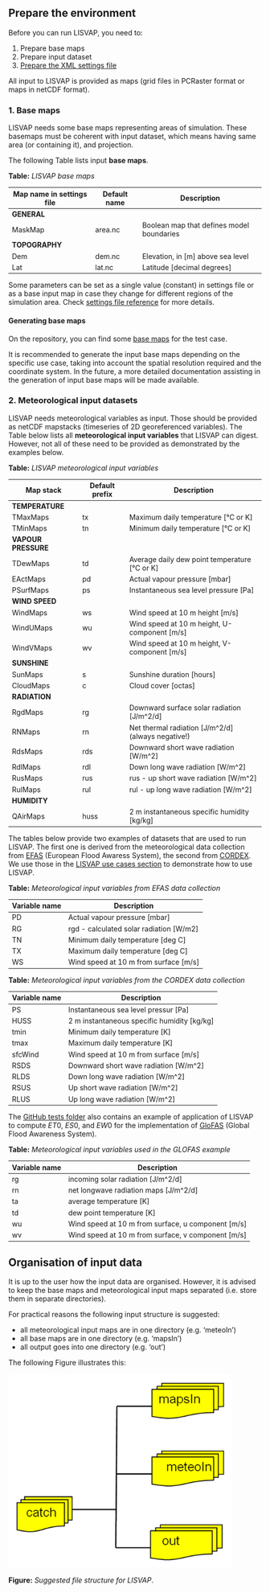 ## Prepare the environment

Before you can run LISVAP, you need to:

1. Prepare base maps
2. Prepare input dataset
3. [Prepare the XML settings file](/lisflood-lisvap/3_2_LISVAP_settingsfile/)

All input to LISVAP is provided as maps (grid files in PCRaster format or maps in netCDF format). 

### 1. Base maps

LISVAP needs some base maps representing areas of simulation. These basemaps must be coherent with input dataset, which means having same area (or containing it), and projection.


The following Table lists input **base maps**. 


**Table:** *LISVAP base maps*

| Map name in settings file     | Default name           | Description                                       |
| ----------------------------- | ---------------------- | ------------------------------------------------- |
| **GENERAL**                   |                        |                                                   |
| MaskMap                       | area.nc                | Boolean map that defines model boundaries         |
| **TOPOGRAPHY**                |                        |                                                   |
| Dem                           | dem.nc                 | Elevation, in [m] above sea level                 |
| Lat                           | lat.nc                 | Latitude [decimal degrees]                        |

Some parameters can be set as a single value (constant) in settings file or as a base input map in case they change for different regions of the simulation area.
Check [settings file reference](/lisflood-lisvap/3_2_LISVAP_settingsfile/) for more details.


#### Generating base maps

On the repository, you can find some [base maps](https://github.com/ec-jrc/lisflood-lisvap/tree/master/basemaps) for the test case.

It is recommended to generate the input base maps depending on the specific use case, taking into account the spatial resolution required and the coordinate system. 
In the future, a more detailed documentation assisting in the generation of input base maps will be made available.  


### 2. Meteorological input datasets

LISVAP needs meteorological variables as input. Those should be provided as netCDF mapstacks (timeseries of 2D georeferenced variables).
The Table below lists all **meteorological input variables** that LISVAP can digest. However, not all of these need to be provided as demonstrated by the examples below.
 

**Table:** *LISVAP meteorological input variables*

| Map stack           | Default prefix | Description                                          |
| ------------------- | -------------- | ---------------------------------------------------- |
| **TEMPERATURE**     |                |                                                      |
| TMaxMaps            | tx             | Maximum daily temperature \[°C or K\]                |
| TMinMaps            | tn             | Minimum daily temperature \[°C or K\]                |
| **VAPOUR PRESSURE** |                |                                                      |
| TDewMaps            | td             | Average daily dew point temperature [°C or K]        |
| EActMaps            | pd             | Actual vapour pressure [mbar]                        |
| PSurfMaps           | ps             | Instantaneous sea level pressure [Pa]                |
| **WIND SPEED**      |                |                                                      |
| WindMaps            | ws             | Wind speed at 10 m height [m/s]                    |
| WindUMaps           | wu             | Wind speed at 10 m height, U-component [m/s]       |
| WindVMaps           | wv             | Wind speed at 10 m height, V-component [m/s]       |
| **SUNSHINE**        |                |                                                      |
| SunMaps             | s              | Sunshine duration \[hours\]                          |
| CloudMaps           | c              | Cloud cover \[octas\]                                |
| **RADIATION**       |                |                                                      |
| RgdMaps             | rg             | Downward  surface solar radiation [J/m^2/d]          |
| RNMaps              | rn             | Net thermal radiation \[J/m^2/d\] (always negative!) |
| RdsMaps             | rds            | Downward short wave radiation \[W/m^2\]               |
| RdlMaps             | rdl            | Down long wave radiation \[W/m^2\]                    |
| RusMaps             | rus            | rus - up short wave radiation \[W/m^2\]               |
| RulMaps             | rul            | rul - up long wave radiation \[W/m^2\]                |
| **HUMIDITY**        |                |                                                      |
| QAirMaps            | huss          | 2 m instantaneous specific humidity [kg/kg]           |



The tables below provide two examples of datasets that are used to run LISVAP. The first one is derived from the meteorological data collection from [EFAS](https://www.efas.eu/) (European Flood Awaress System), the second from [CORDEX](https://www.cordex.org/). We use those in the [LISVAP use cases section](https://ec-jrc.github.io/lisflood-lisvap/6_LISVAP_tests/) to demonstrate how to use LISVAP. 


   **Table:** *Meteorological input variables from EFAS data collection*

| Variable name                     |  Description                             |
| --------------------------------- | ---------------------------------------- |
| PD                                | Actual vapour pressure \[mbar\]          |
| RG                                | rgd - calculated solar radiation \[W/m2\]|
| TN                                | Minimum daily temperature \[deg C\]      |
| TX                                | Maximum daily temperature \[deg C\]      |
| WS                                | Wind speed at 10 m from surface \[m/s\]  |




   **Table:** *Meteorological input variables from the CORDEX data collection*


| Variable name                     |  Description                                    |
| --------------------------------- | ----------------------------------------------- |
| PS                                | Instantaneous sea level pressur \[Pa\]          |
| HUSS                              | 2 m instantaneous specific humidity \[kg/kg\]   |
| tmin                              | Minimum daily temperature \[K\]                 |
| tmax                              | Maximum daily temperature \[K\]                 |
| sfcWind                           | Wind speed at 10 m from surface \[m/s\]         |
| RSDS                              | Downward short wave radiation \[W/m^2\]          |
| RLDS                              | Down long wave radiation \[W/m^2\]               |
| RSUS                              | Up short wave radiation \[W/m^2\]                |
| RLUS                              | Up long wave radiation \[W/m^2\]                 |



The [GitHub tests folder](https://github.com/ec-jrc/lisflood-lisvap/tree/master/tests) also contains an example of application of LISVAP to compute $ET0$, $ES0$, and $EW0$ for the implementation of [GloFAS](https://www.globalfloods.eu/) (Global Flood Awareness System).

   **Table:** *Meteorological input variables used in the GLOFAS example*


| Variable name                     |  Description                                         |
| --------------------------------- | ---------------------------------------------------- |
| rg                                | incoming solar radiation \[J/m^2/d\]                  |
| rn                                | net longwave radiation maps \[J/m^2/d\]               |
| ta                                | average temperature \[K\]                            |
| td                                | dew point temperature \[K\]                          |
| wu                                | Wind speed at 10 m from surface, u component \[m/s\] |
| wv                                | Wind speed at 10 m from surface, v component \[m/s\] |



## Organisation of input data

It is up to the user how the input data are organised. However, it is advised to keep the base maps and meteorological input maps separated (i.e. store them in separate directories). 

For practical reasons the following input structure is suggested: 

- all meteorological input maps are in one directory (e.g. ‘meteoIn’)
- all base maps are in one directory (e.g. ‘mapsIn’)
- all output goes into one directory (e.g. ‘out’)


The following Figure illustrates this:
  

![img](../media/Folders_LISVAP.png)
 

**Figure:** *Suggested file structure for LISVAP*.
